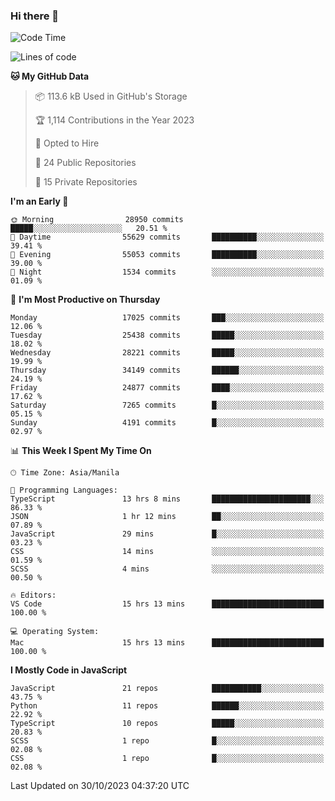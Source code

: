 ### Hi there 👋

<!--START_SECTION:waka-->
![Code Time](http://img.shields.io/badge/Code%20Time-434%20hrs%2059%20mins-blue)

![Lines of code](https://img.shields.io/badge/From%20Hello%20World%20I%27ve%20Written-60.0%20million%20lines%20of%20code-blue)

**🐱 My GitHub Data** 

> 📦 113.6 kB Used in GitHub's Storage 
 > 
> 🏆 1,114 Contributions in the Year 2023
 > 
> 💼 Opted to Hire
 > 
> 📜 24 Public Repositories 
 > 
> 🔑 15 Private Repositories 
 > 
**I'm an Early 🐤** 

```text
🌞 Morning                28950 commits       █████░░░░░░░░░░░░░░░░░░░░   20.51 % 
🌆 Daytime                55629 commits       ██████████░░░░░░░░░░░░░░░   39.41 % 
🌃 Evening                55053 commits       ██████████░░░░░░░░░░░░░░░   39.00 % 
🌙 Night                  1534 commits        ░░░░░░░░░░░░░░░░░░░░░░░░░   01.09 % 
```
📅 **I'm Most Productive on Thursday** 

```text
Monday                   17025 commits       ███░░░░░░░░░░░░░░░░░░░░░░   12.06 % 
Tuesday                  25438 commits       █████░░░░░░░░░░░░░░░░░░░░   18.02 % 
Wednesday                28221 commits       █████░░░░░░░░░░░░░░░░░░░░   19.99 % 
Thursday                 34149 commits       ██████░░░░░░░░░░░░░░░░░░░   24.19 % 
Friday                   24877 commits       ████░░░░░░░░░░░░░░░░░░░░░   17.62 % 
Saturday                 7265 commits        █░░░░░░░░░░░░░░░░░░░░░░░░   05.15 % 
Sunday                   4191 commits        █░░░░░░░░░░░░░░░░░░░░░░░░   02.97 % 
```


📊 **This Week I Spent My Time On** 

```text
🕑︎ Time Zone: Asia/Manila

💬 Programming Languages: 
TypeScript               13 hrs 8 mins       ██████████████████████░░░   86.33 % 
JSON                     1 hr 12 mins        ██░░░░░░░░░░░░░░░░░░░░░░░   07.89 % 
JavaScript               29 mins             █░░░░░░░░░░░░░░░░░░░░░░░░   03.23 % 
CSS                      14 mins             ░░░░░░░░░░░░░░░░░░░░░░░░░   01.59 % 
SCSS                     4 mins              ░░░░░░░░░░░░░░░░░░░░░░░░░   00.50 % 

🔥 Editors: 
VS Code                  15 hrs 13 mins      █████████████████████████   100.00 % 

💻 Operating System: 
Mac                      15 hrs 13 mins      █████████████████████████   100.00 % 
```

**I Mostly Code in JavaScript** 

```text
JavaScript               21 repos            ███████████░░░░░░░░░░░░░░   43.75 % 
Python                   11 repos            ██████░░░░░░░░░░░░░░░░░░░   22.92 % 
TypeScript               10 repos            █████░░░░░░░░░░░░░░░░░░░░   20.83 % 
SCSS                     1 repo              █░░░░░░░░░░░░░░░░░░░░░░░░   02.08 % 
CSS                      1 repo              █░░░░░░░░░░░░░░░░░░░░░░░░   02.08 % 
```




 Last Updated on 30/10/2023 04:37:20 UTC
<!--END_SECTION:waka-->
